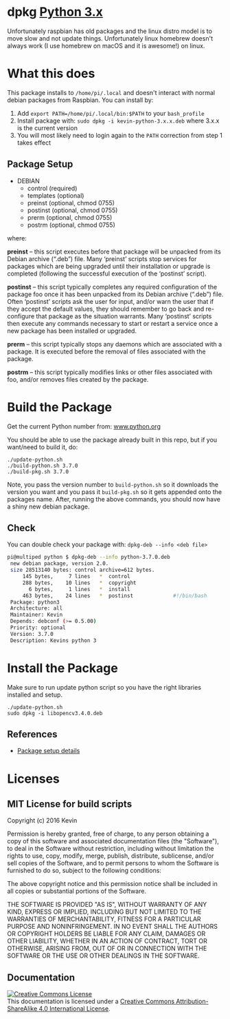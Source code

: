 # dpkg [Python 3.x](https://www.python.org/)

Unfortunately raspbian has old packages and the linux distro model is to move
slow and not update things. Unfortunately linux homebrew doesn't always work
(I use homebrew on macOS and it is awesome!) on linux.

# What this does

This package installs to `/home/pi/.local` and doesn't interact with normal debian
packages from Raspbian. You can install by:

1. Add `export PATH=/home/pi/.local/bin:$PATH` to your `bash_profile`
2. Install package with: `sudo dpkg -i kevin-python-3.x.x.deb` where 3.x.x is the current version
3. You will most likely need to login again to the `PATH` correction from step 1 takes effect

## Package Setup

- DEBIAN
    - control (required)
    - templates (optional)
    - preinst (optional, chmod 0755)
    - postinst (optional, chmod 0755)
    - prerm (optional, chmod 0755)
    - postrm (optional, chmod 0755)

 where:

**preinst** – this script executes before that package will be unpacked from its Debian archive (“.deb”) file. Many ‘preinst’ scripts stop services for packages which are being upgraded until their installation or upgrade is completed (following the successful execution of the ‘postinst’ script).

**postinst** – this script typically completes any required configuration of the package foo once it has been unpacked from its Debian archive (“.deb”) file. Often ‘postinst’ scripts ask the user for input, and/or warn the user that if they accept the default values, they should remember to go back and re-configure that package as the situation warrants. Many ‘postinst’ scripts then execute any commands necessary to start or restart a service once a new package has been installed or upgraded.

**prerm** – this script typically stops any daemons which are associated with a package. It is executed before the removal of files associated with the package.

**postrm** – this script typically modifies links or other files associated with foo, and/or removes files created by the package.

# Build the Package

Get the current Python number from: www.python.org

You should be able to use the package already built in this
repo, but if you want/need to build it, do:

	./update-python.sh
	./build-python.sh 3.7.0
	./build-pkg.sh 3.7.0

Note, you pass the version number to `build-python.sh` so it downloads the version you want
and you pass it `build-pkg.sh` so it gets appended onto the packages name. After, running
the above commands, you should now have a shiny new debian package.

## Check

You can double check your package with: `dpkg-deb --info <deb file>`

```bash
pi@multiped python $ dpkg-deb --info python-3.7.0.deb
 new debian package, version 2.0.
 size 28513140 bytes: control archive=612 bytes.
     145 bytes,     7 lines   *  control              
     288 bytes,    10 lines   *  copyright            
       6 bytes,     1 lines   *  install              
     463 bytes,    24 lines   *  postinst             #!/bin/bash
 Package: python3
 Architecture: all
 Maintainer: Kevin
 Depends: debconf (>= 0.5.00)
 Priority: optional
 Version: 3.7.0
 Description: Kevins python 3
 ```

# Install the Package

Make sure to run update python script so you have the right libraries installed and setup.

	./update-python.sh
	sudo dpkg -i libopencv3.4.0.deb

## References

- [Package setup details](https://www.leaseweb.com/labs/2013/06/creating-custom-debian-packages/)


# Licenses


## MIT License for build scripts

Copyright (c) 2016 Kevin

Permission is hereby granted, free of charge, to any person obtaining a copy
of this software and associated documentation files (the "Software"), to deal
in the Software without restriction, including without limitation the rights
to use, copy, modify, merge, publish, distribute, sublicense, and/or sell
copies of the Software, and to permit persons to whom the Software is
furnished to do so, subject to the following conditions:

The above copyright notice and this permission notice shall be included in all
copies or substantial portions of the Software.

THE SOFTWARE IS PROVIDED "AS IS", WITHOUT WARRANTY OF ANY KIND, EXPRESS OR
IMPLIED, INCLUDING BUT NOT LIMITED TO THE WARRANTIES OF MERCHANTABILITY,
FITNESS FOR A PARTICULAR PURPOSE AND NONINFRINGEMENT. IN NO EVENT SHALL THE
AUTHORS OR COPYRIGHT HOLDERS BE LIABLE FOR ANY CLAIM, DAMAGES OR OTHER
LIABILITY, WHETHER IN AN ACTION OF CONTRACT, TORT OR OTHERWISE, ARISING FROM,
OUT OF OR IN CONNECTION WITH THE SOFTWARE OR THE USE OR OTHER DEALINGS IN THE
SOFTWARE.

## Documentation

 <a rel="license" href="http://creativecommons.org/licenses/by-sa/4.0/"><img alt="Creative Commons License" style="border-width:0" src="https://i.creativecommons.org/l/by-sa/4.0/88x31.png" align="middle"/></a><br />This documentation is licensed under a <a rel="license" href="http://creativecommons.org/licenses/by-sa/4.0/">Creative Commons Attribution-ShareAlike 4.0 International License</a>.
